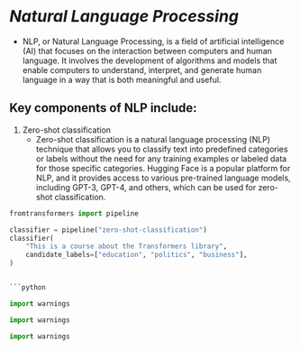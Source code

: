 ```python

```

# *Natural Language Processing*
- NLP, or Natural Language Processing, is a field of artificial intelligence (AI) that focuses on the interaction between computers and human language. It involves the development of algorithms and models that enable computers to understand, interpret, and generate human language in a way that is both meaningful and useful.

## Key components of NLP include:
1. Zero-shot classification 
    - Zero-shot classification is a natural language processing (NLP) technique that allows you to classify text into predefined categories or labels without the need for any training examples or labeled data for those specific categories. Hugging Face is a popular platform for NLP, and it provides access to various pre-trained language models, including GPT-3, GPT-4, and others, which can be used for zero-shot classification.
    

```PYTHON
fromtransformers import pipeline

classifier = pipeline("zero-shot-classification")
classifier(
    "This is a course about the Transformers library",
    candidate_labels=["education", "politics", "business"],
)


```python

```


```python
import warnings
```


```python
import warnings
```


```python
import warnings
```
